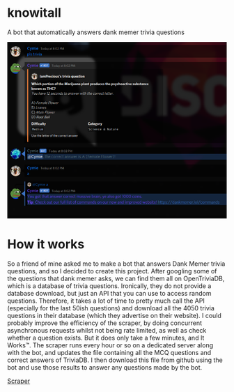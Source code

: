 # knowitall
A bot that automatically answers dank memer trivia questions

![a](https://raw.githubusercontent.com/PreciousWarrior/knowitall/main/image.png)

# How it works

So a friend of mine asked me to make a bot that answers Dank Memer trivia questions, and so I decided to create this project. After googling some of the questions that dank memer asks, we can find them all on OpenTriviaDB, which is a database of trivia questions. Ironically, they do not provide a database download, but just an API that you can use to access random questions. Therefore, it takes a lot of time to pretty much call the API (especially for the last 50ish questions) and download all the 4050 trivia questions in their database (which they advertise on their website). I could probably improve the efficiency of the scraper, by doing concurrent asynchronous requests whilst not being rate limited, as well as check whether a question exists. But it does only take a few minutes, and It Works™. The scraper runs every hour or so on a dedicated server along with the bot, and updates the file containing all the MCQ questions and correct answers of TriviaDB. I then download this file from github using the bot and use those results to answer any questions made by the bot.

[Scraper](https://github.com/PreciousWarrior/knowitall-scraper)

